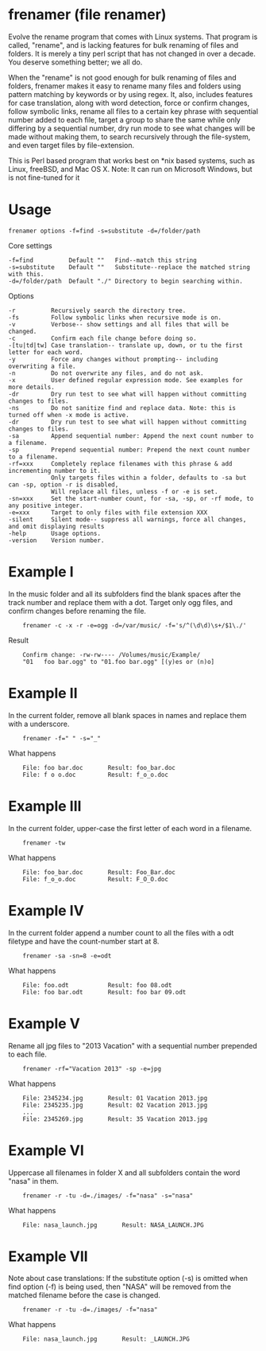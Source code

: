 frenamer (file renamer)
========
Evolve the rename program that comes with Linux systems. That program is called, "rename", and is lacking features for bulk renaming 
of files and folders. It is merely a tiny perl script that has not changed in over a decade. You deserve something better; we all do.

When the "rename" is not good enough for bulk renaming of files and folders, frenamer makes it easy to rename many files and folders 
using pattern matching by keywords or by using regex. It, also, includes features for case translation, along with word detection, 
force or confirm changes, follow symbolic links, rename all files to a certain key phrase with sequential number added to each file, 
target a group to share the same while only differing by a sequential number, dry run mode to see what changes will be made without 
making them, to search recursively through the file-system, and even target files by file-extension.

This is Perl based program that works best on *nix based systems, such as Linux, freeBSD, and Mac OS X. 
Note: It can run on Microsoft Windows, but is not fine-tuned for it

Usage
=====
    frenamer options -f=find -s=substitute -d=/folder/path
    
   Core settings
  
    -f=find          Default ""   Find--match this string 
    -s=substitute    Default ""   Substitute--replace the matched string with this.
    -d=/folder/path  Default "./" Directory to begin searching within.
    
   Options
   
    -r		    Recursively search the directory tree.
    -fs		    Follow symbolic links when recursive mode is on.
    -v		    Verbose-- show settings and all files that will be changed.
    -c		    Confirm each file change before doing so.
    -[tu|td|tw] Case translation-- translate up, down, or tu the first letter for each word.
    -y		    Force any changes without prompting-- including overwriting a file.
    -n		    Do not overwrite any files, and do not ask.
    -x		    User defined regular expression mode. See examples for more details.
    -dr		    Dry run test to see what will happen without committing changes to files.
    -ns		    Do not sanitize find and replace data. Note: this is turned off when -x mode is active.
	-dr		    Dry run test to see what will happen without committing changes to files.
	-sa		    Append sequential number: Append the next count number to a filename.
	-sp		    Prepend sequential number: Prepend the next count number to a filename.
	-rf=xxx		Completely replace filenames with this phrase & add incrementing number to it.
				Only targets files within a folder, defaults to -sa but can -sp, option -r is disabled,
				Will replace all files, unless -f or -e is set.
	-sn=xxx 	Set the start-number count, for -sa, -sp, or -rf mode, to any positive integer.
	-e=xxx		Target to only files with file extension XXX
    -silent	    Silent mode-- suppress all warnings, force all changes, and omit displaying results
    -help	    Usage options.
    -version    Version number.
    	
Example I
=====
   In the music folder and all its subfolders find the blank spaces after the track number 
   and replace  them with a dot. Target only ogg files, and confirm changes before renaming the file.
   
    	frenamer -c -x -r -e=ogg -d=/var/music/ -f='s/^(\d\d)\s+/$1\./'
    	
   Result
   
    	Confirm change: -rw-rw---- /Volumes/music/Example/
       	"01   foo bar.ogg" to "01.foo bar.ogg" [(y)es or (n)o] 

Example II
=====
   In the current folder, remove all blank spaces in names and replace them with a underscore.
   
    	frenamer -f=" "	-s="_"
   
   What happens
  
    	File: foo bar.doc       Result: foo_bar.doc
    	File: f o o.doc	        Result: f_o_o.doc

Example III
=====
   In the current folder, upper-case the first letter of each word in a filename.
   
    	frenamer -tw
    	
   What happens
    	
    	File: foo_bar.doc  	    Result: Foo_Bar.doc
    	File: f_o_o.doc	   	    Result: F_O_O.doc

Example IV
=====
   In the current folder append a number count to all the files with a odt filetype and
   have the count-number start at 8.
    	
    	frenamer -sa -sn=8 -e=odt

   What happens
   
    	File: foo.odt          	Result: foo 08.odt
		File: foo bar.odt		Result: foo bar 09.odt

Example V
=====
   Rename all jpg files to "2013 Vacation" with a sequential number prepended to each file.
   		
   		frenamer -rf="Vacation 2013" -sp -e=jpg
   
   What happens

   		File: 2345234.jpg		Result: 01 Vacation 2013.jpg
   		File: 2345235.jpg		Result: 02 Vacation 2013.jpg
   		...
   		File: 2345269.jpg		Result: 35 Vacation 2013.jpg
   
Example VI
=====
   Uppercase all filenames in folder X and all subfolders contain the word "nasa" in them.
   
    	frenamer -r -tu -d=./images/ -f="nasa" -s="nasa"
    	
   What happens
    	
    	File: nasa_launch.jpg     	Result: NASA_LAUNCH.JPG

Example VII
===== 		
   Note about case translations: 
   If the substitute option (-s) is omitted when find option (-f) is being used, 
   then "NASA" will be removed from the matched filename before the case is changed.
   
    	frenamer -r -tu -d=./images/ -f="nasa"
    
   What happens
    
    	File: nasa_launch.jpg     	Result: _LAUNCH.JPG

